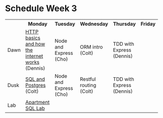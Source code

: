 # Schedule Week 3

<table>
  <tr>
    <th></th>
    <th>Monday</th>
    <th>Tuesday</th>
    <th>Wednesday</th>
    <th>Thursday</th>
    <th>Friday</th>
  </tr>
  <tr>
    <td>Dawn</td>
    <td><a href="https://github.com/sf-wdi-14/notes/blob/master/lectures/week-3/_1_monday/dawn/http-basics.md">HTTP basics and how the internet works</a> (Dennis)</td>
    <td>Node and Express (Cho)</td>
    <td>ORM intro (Colt)</td>
    <td>TDD with Express (Dennis)</td>
    <td></td>
  </tr>
  <tr>
    <td>Dusk</td>
    <td><a href="https://github.com/sf-wdi-14/notes/blob/master/lectures/week-3/_1_monday/dusk/sql_and_postgres.md">SQL and Postgres</a> (Colt)</td>
    <td>Node and Express (Cho)</td>
    <td>Restful routing (Colt)</td>
    <td>TDD with Express (Dennis)</td>
    <td></td>
  </tr>
  <tr>
    <td>Lab</td>
    <td><a href="https://github.com/sf-wdi-14/apartment_sql_lab">Apartment SQL Lab</a></td>
    <td></td>
    <td></td>
    <td></td>
    <td></td>
  </tr>
</table>
